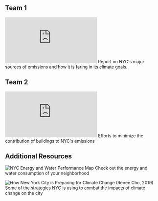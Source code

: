 ## Team 1
![2017 Inventory of Greenhouse Gases for NYC](https://www1.nyc.gov/assets/sustainability/downloads/pdf/GHG_Inventory_2017.pdf)
Report on NYC's major sources of emissions and how it is faring in its climate goals. 

## Team 2
![Big Buildings Hurt the Climate. New York City Hopes to Change That (William Neuman, 2019)](https://www.nytimes.com/2019/04/17/nyregion/nyc-energy-laws.html)
Efforts to minimize the contribution of buildings to NYC's emissions

## Additional Resources

![NYC Energy and Water Performance Map](https://energy.cusp.nyu.edu/#/)
Check out the energy and water consumption of your neighborhood

![How New York City is Preparing for Climate Change (Renee Cho, 2019)](https://blogs.ei.columbia.edu/2019/04/26/new-york-city-preparing-climate-change/)
Some of the strategies NYC is using to combat the impacts of climate change on the city